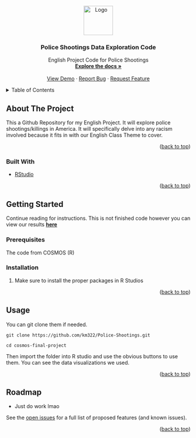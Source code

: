 <div id="top"></div>
<!--
*** Thanks for checking out the Best-README-Template. If you have a suggestion
*** that would make this better, please fork the repo and create a pull request
*** or simply open an issue with the tag "enhancement".
*** Don't forget to give the project a star!
*** Thanks again! Now go create something AMAZING! :D
-->



<!-- PROJECT SHIELDS -->
<!--
*** I'm using markdown "reference style" links for readability. 
*** Reference links are enclosed in brackets [ ] instead of parentheses ( ).
*** See the bottom of this document for the declaration of the reference variables
*** for contributors-url, forks-url, etc. This is an optional, concise syntax you may use.
*** https://www.markdownguide.org/basic-syntax/#reference-style-links
-->



<!-- PROJECT LOGO -->
<br />
<div align="center">
  <a href="https://github.com/km322/Police-Shootings">
    <img src="https://user-images.githubusercontent.com/76541886/192082735-5945836a-620a-446d-ad84-d53d43778c7b.png" alt="Logo" width="80" height="80">
  </a>

<h3 align="center">Police Shootings Data Exploration Code</h3>

  <p align="center">
    English Project Code for Police Shootings
    <br />
    <a href="https://github.com/km322/Police-Shootings"><strong>Explore the docs »</strong></a>
    <br />
    <br />
    <a href="https://github.com/km322/Police-Shootings">View Demo</a>
    ·
    <a href="https://github.com/km322/Police-Shootings/issues">Report Bug</a>
    ·
    <a href="https://github.com/km322/Police-Shootings/issues">Request Feature</a>
  </p>
</div>



<!-- TABLE OF CONTENTS -->
<details>
  <summary>Table of Contents</summary>
  <ol>
    <li>
      <a href="#about-the-project">About The Project</a>
      <ul>
        <li><a href="#built-with">Built With</a></li>
      </ul>
    </li>
    <li>
      <a href="#getting-started">Getting Started</a>
      <ul>
        <li><a href="#prerequisites">Prerequisites</a></li>
        <li><a href="#installation">Installation</a></li>
      </ul>
    </li>
    <li><a href="#usage">Usage</a></li>
    <li><a href="#roadmap">Roadmap</a></li>
    <li><a href="#contributing">Contributing</a></li>
    <li><a href="#acknowledgments">Acknowledgments</a></li>
  </ol>
</details>



<!-- ABOUT THE PROJECT -->
## About The Project
This a Github Repository for my English Project. It will explore police shootings/killings in America. It will specifically delve into any racism involved because it fits in with our English Class Theme to cover. 
<p align="right">(<a href="#top">back to top</a>)</p>



### Built With

* [RStudio](https://www.rstudio.com)

<p align="right">(<a href="#top">back to top</a>)</p>



<!-- GETTING STARTED -->
## Getting Started
Continue reading for instructions. This is not finished code however you can view our results <a href="https://docs.google.com/presentation/d/1W7WFOIzDVqyFqZymlHAhvj3j70BrsoPo1vg7BfawCjw/edit?usp=sharing"><strong>here</strong></a>

### Prerequisites

The code from COSMOS (R)

### Installation

1. Make sure to install the proper packages in R Studios

<p align="right">(<a href="#top">back to top</a>)</p>



<!-- USAGE EXAMPLES -->
## Usage

You can git clone them if needed. 

```
git clone https://github.com/km322/Police-Shootings.git
```

```
cd cosmos-final-project
```
Then import the folder into R studio and use the obvious buttons to use them. You can see the data visualizations we used. 

<p align="right">(<a href="#top">back to top</a>)</p>



<!-- ROADMAP -->
## Roadmap

- Just do work lmao

See the [open issues](https://github.com/km322/Police-Shootings/issues) for a full list of proposed features (and known issues).

<p align="right">(<a href="#top">back to top</a>)</p>
